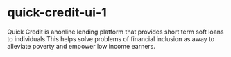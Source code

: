 # quick-credit-ui-1

Quick Credit is anonline lending platform that provides short term soft loans to individuals.This helps solve problems of financial inclusion as away to alleviate poverty and empower low income earners.